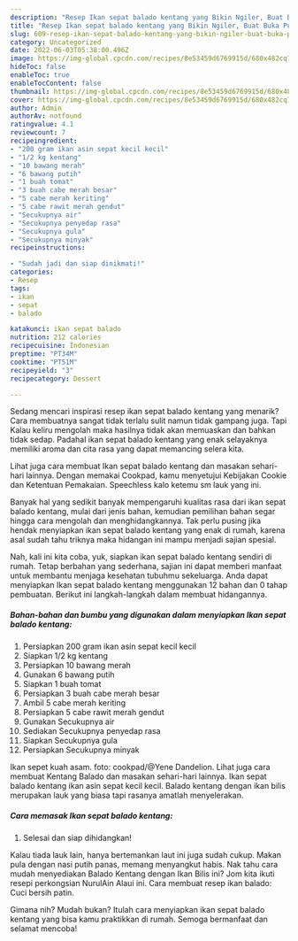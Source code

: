 ```yaml
---
description: "Resep Ikan sepat balado kentang yang Bikin Ngiler, Buat Buka Puasa}"
title: "Resep Ikan sepat balado kentang yang Bikin Ngiler, Buat Buka Puasa}"
slug: 609-resep-ikan-sepat-balado-kentang-yang-bikin-ngiler-buat-buka-puasa
category: Uncategorized
date: 2022-06-03T05:38:00.496Z
image: https://img-global.cpcdn.com/recipes/8e53459d6769915d/680x482cq70/ikan-sepat-balado-kentang-foto-resep-utama.jpg
hideToc: false
enableToc: true
enableTocContent: false
thumbnail: https://img-global.cpcdn.com/recipes/8e53459d6769915d/680x482cq70/ikan-sepat-balado-kentang-foto-resep-utama.jpg
cover: https://img-global.cpcdn.com/recipes/8e53459d6769915d/680x482cq70/ikan-sepat-balado-kentang-foto-resep-utama.jpg
author: Admin
authorAv: notfound
ratingvalue: 4.1
reviewcount: 7
recipeingredient:
- "200 gram ikan asin sepat kecil kecil"
- "1/2 kg kentang"
- "10 bawang merah"
- "6 bawang putih"
- "1 buah tomat"
- "3 buah cabe merah besar"
- "5 cabe merah keriting"
- "5 cabe rawit merah gendut"
- "Secukupnya air"
- "Secukupnya penyedap rasa"
- "Secukupnya gula"
- "Secukupnya minyak"
recipeinstructions:

- "Sudah jadi dan siap dinikmati!"
categories:
- Resep
tags:
- ikan
- sepat
- balado

katakunci: ikan sepat balado 
nutrition: 212 calories
recipecuisine: Indonesian
preptime: "PT34M"
cooktime: "PT51M"
recipeyield: "3"
recipecategory: Dessert

---
```



Sedang mencari inspirasi resep ikan sepat balado kentang yang menarik? Cara membuatnya sangat tidak terlalu sulit namun tidak gampang juga. Tapi Kalau keliru mengolah maka hasilnya tidak akan memuaskan dan bahkan tidak sedap. Padahal ikan sepat balado kentang yang enak selayaknya memiliki aroma dan cita rasa yang dapat memancing selera kita.


Lihat juga cara membuat Ikan sepat balado kentang dan masakan sehari-hari lainnya. Dengan memakai Cookpad, kamu menyetujui Kebijakan Cookie dan Ketentuan Pemakaian. Speechless kalo ketemu sm lauk yang ini.

Banyak hal yang sedikit banyak mempengaruhi kualitas rasa dari ikan sepat balado kentang, mulai dari jenis bahan, kemudian pemilihan bahan segar hingga cara mengolah dan menghidangkannya. Tak perlu pusing jika hendak menyiapkan ikan sepat balado kentang yang enak di rumah, karena asal sudah tahu triknya maka hidangan ini mampu menjadi sajian spesial.


Nah, kali ini kita coba, yuk, siapkan ikan sepat balado kentang sendiri di rumah. Tetap berbahan yang sederhana, sajian ini dapat memberi manfaat untuk membantu menjaga kesehatan tubuhmu sekeluarga. Anda dapat menyiapkan Ikan sepat balado kentang menggunakan 12 bahan dan 0 tahap pembuatan. Berikut ini langkah-langkah dalam membuat hidangannya.

<!--inarticleads1-->

##### Bahan-bahan dan bumbu yang digunakan dalam menyiapkan Ikan sepat balado kentang:

1. Persiapkan 200 gram ikan asin sepat kecil kecil
1. Siapkan 1/2 kg kentang
1. Persiapkan 10 bawang merah
1. Gunakan 6 bawang putih
1. Siapkan 1 buah tomat
1. Persiapkan 3 buah cabe merah besar
1. Ambil 5 cabe merah keriting
1. Persiapkan 5 cabe rawit merah gendut
1. Gunakan Secukupnya air
1. Sediakan Secukupnya penyedap rasa
1. Siapkan Secukupnya gula
1. Persiapkan Secukupnya minyak


Ikan sepet kuah asam. foto: cookpad/@Yene Dandelion. Lihat juga cara membuat Kentang Balado dan masakan sehari-hari lainnya. Ikan sepat balado kentang ikan asin sepat kecil kecil. Balado kentang dengan ikan bilis merupakan lauk yang biasa tapi rasanya amatlah menyelerakan. 

<!--inarticleads2-->

##### Cara memasak Ikan sepat balado kentang:


1. Selesai dan siap dihidangkan!

Kalau tiada lauk lain, hanya bertemankan laut ini juga sudah cukup. Makan pula dengan nasi putih panas, memang menyangkut habis. Nak tahu cara mudah menyediakan Balado Kentang dengan Ikan Bilis ini? Jom kita ikuti resepi perkongsian NurulAin Alaui ini. Cara membuat resep ikan balado: Cuci bersih patin. 

Gimana nih? Mudah bukan? Itulah cara menyiapkan ikan sepat balado kentang yang bisa kamu praktikkan di rumah. Semoga bermanfaat dan selamat mencoba!

